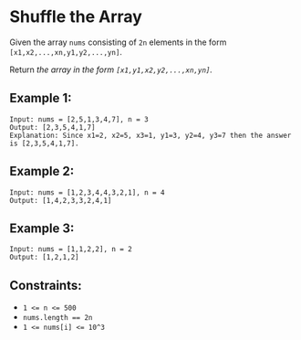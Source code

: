 # Shuffle the Array

Given the array `nums` consisting of `2n` elements in the form `[x1,x2,...,xn,y1,y2,...,yn]`.

Return *the array in the form `[x1,y1,x2,y2,...,xn,yn]`.*

## Example 1:
```
Input: nums = [2,5,1,3,4,7], n = 3
Output: [2,3,5,4,1,7] 
Explanation: Since x1=2, x2=5, x3=1, y1=3, y2=4, y3=7 then the answer is [2,3,5,4,1,7].
```

## Example 2:
```
Input: nums = [1,2,3,4,4,3,2,1], n = 4
Output: [1,4,2,3,3,2,4,1]
```

## Example 3:
```
Input: nums = [1,1,2,2], n = 2
Output: [1,2,1,2]
```

## Constraints:
- `1 <= n <= 500`
- `nums.length == 2n`
- `1 <= nums[i] <= 10^3`
